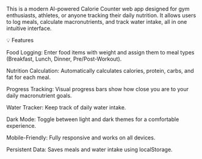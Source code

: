 This is a modern AI-powered Calorie Counter web app designed for gym enthusiasts, athletes, or anyone tracking their daily nutrition. It allows users to log meals, calculate macronutrients, and track water intake, all in one intuitive interface.

💡 Features

Food Logging: Enter food items with weight and assign them to meal types (Breakfast, Lunch, Dinner, Pre/Post-Workout).

Nutrition Calculation: Automatically calculates calories, protein, carbs, and fat for each meal.

Progress Tracking: Visual progress bars show how close you are to your daily macronutrient goals.

Water Tracker: Keep track of daily water intake.

Dark Mode: Toggle between light and dark themes for a comfortable experience.

Mobile-Friendly: Fully responsive and works on all devices.

Persistent Data: Saves meals and water intake using localStorage.
